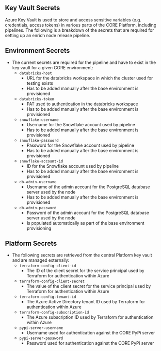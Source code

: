 ## Key Vault Secrets
Azure Key Vault is used to store and access sensitive variables (e.g. credentials, access tokens) in various parts of the CORE Platform, including pipelines. The following is a breakdown of the secrets that are required for setting up an enrich node release pipeline.

## Environment Secrets
* The current secrets are required for the pipeline and have to exist in the key vault for a given CORE environment: 
    - `databricks-host` 
        - URL for the databricks workspace in which the cluster used for testing exists
        - Has to be added manually after the base environment is provisioned
    - `databricks-token`
        - PAT used to authentication in the databricks workspace
        - Has to be added manually after the base environment is provisioned
    - `snowflake-username`
        - Username for the Snowflake account used by pipeline
        - Has to be added manually after the base environment is provisioned
    - `snowflake-password`
        - Password for the Snowflake account used by pipeline
        - Has to be added manually after the base environment is provisioned
    - `snowflake-account-id`
        - ID for the Snowflake account used by pipeline
        - Has to be added manually after the base environment is provisioned
    - `db-admin-username`
        - Username of the admin account for the PostgreSQL database server used by the node
        - Has to be added manually after the base environment is provisioned
    - `db-admin-password`
        - Password of the admin account for the PostgreSQL database server used by the node
        - Is populated automatically as part of the base environment provisioning

## Platform Secrets
* The following secrets are retrieved from the central Platform key vault and are managed externally:
    - `terraform-config-client-id`
        - The ID of the client secret for the service principal used by Terraform for authentication within Azure 
    - `terraform-config-client-secret`
        - The value of the client secret for the service principal used by Terraform for authentication within Azure 
    - `terraform-config-tenant-id`
        - The Azure Active Directory tenant ID used by Terraform for authentication within Azure
    - `terraform-config-subscription-id`
        - The Azure subscription ID used by Terraform for authentication within Azure
    - `pypi-server-username`
        - Username used for authentication against the CORE PyPi server
    - `pypi-server-password`
        - Password used for authentication against the CORE PyPi server
